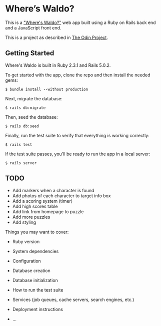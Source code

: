 # Where’s Waldo?

This is a ["Where's Waldo?"](https://en.wikipedia.org/wiki/Where%27s_Wally%3F) web app built using a Ruby on Rails back end and a JavaScript front end.

This is a project as described in [The Odin Project](https://www.theodinproject.com/courses/javascript-and-jquery/lessons/where-s-waldo-a-photo-tagging-app?ref=lnav).

## Getting Started

Where's Waldo is built in Ruby 2.3.1 and Rails 5.0.2.

To get started with the app, clone the repo and then install the needed gems:

```
$ bundle install --without production
```

Next, migrate the database:

```
$ rails db:migrate
```

Then, seed the database:
```
$ rails db:seed
```

Finally, run the test suite to verify that everything is working correctly:

```
$ rails test
```

If the test suite passes, you'll be ready to run the app in a local server:

```
$ rails server
```

## TODO

- Add markers when a character is found
- Add photos of each character to target info box
- Add a scoring system (timer)
- Add high scores table
- Add link from homepage to puzzle
- Add more puzzles
- Add styling

Things you may want to cover:

* Ruby version

* System dependencies

* Configuration

* Database creation

* Database initialization

* How to run the test suite

* Services (job queues, cache servers, search engines, etc.)

* Deployment instructions

* ...
